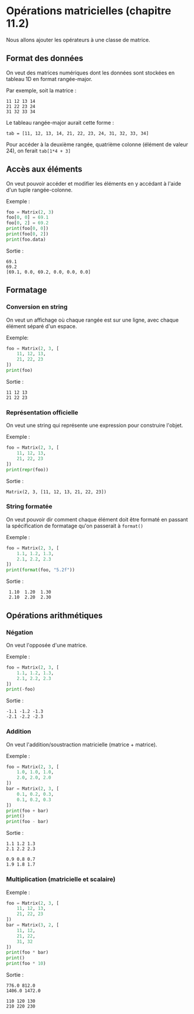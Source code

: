 # Opérations matricielles (chapitre 11.2)

<!-- Avant de commencer. Consulter les instructions à suivre dans [instructions.md](instructions.md) -->

Nous allons ajouter les opérateurs à une classe de matrice.

## Format des données

On veut des matrices numériques dont les données sont stockées en tableau 1D en format rangée-major.

Par exemple, soit la matrice :
```
11 12 13 14
21 22 23 24
31 32 33 34
```
Le tableau rangée-major aurait cette forme :
```
tab = [11, 12, 13, 14, 21, 22, 23, 24, 31, 32, 33, 34]
```
Pour accéder à la deuxième rangée, quatrième colonne (élément de valeur 24), on ferait `tab[1*4 + 3]`

## Accès aux éléments

On veut pouvoir accéder et modifier les éléments en y accédant à l'aide d'un tuple rangée-colonne.

Exemple :
```python
foo = Matrix(2, 3)
foo[0, 0] = 69.1
foo[0, 2] = 69.2
print(foo[0, 0])
print(foo[0, 2])
print(foo.data)
```

Sortie :
```
69.1
69.2
[69.1, 0.0, 69.2, 0.0, 0.0, 0.0]
```

## Formatage

### Conversion en string
On veut un affichage où chaque rangée est sur une ligne, avec chaque élément séparé d'un espace.

Exemple:
```python
foo = Matrix(2, 3, [
	11, 12, 13,
	21, 22, 23
])
print(foo)
```

Sortie :
```
11 12 13
21 22 23
```

### Représentation officielle

On veut une string qui représente une expression pour construire l'objet.

Exemple :
```python
foo = Matrix(2, 3, [
	11, 12, 13,
	21, 22, 23
])
print(repr(foo))
```

Sortie :
```
Matrix(2, 3, [11, 12, 13, 21, 22, 23])
```

### String formatée

On veut pouvoir dir comment chaque élément doit être formaté en passant la spécification de formatage qu'on passerait à `format()`

Exemple :
```python
foo = Matrix(2, 3, [
	1.1, 1.2, 1.3,
	2.1, 2.2, 2.3
])
print(format(foo, "5.2f"))
```

Sortie :
```
 1.10  1.20  1.30
 2.10  2.20  2.30
```

## Opérations arithmétiques

### Négation

On veut l'opposée d'une matrice.

Exemple :
```python
foo = Matrix(2, 3, [
	1.1, 1.2, 1.3,
	2.1, 2.2, 2.3
])
print(-foo)
```

Sortie :
```
-1.1 -1.2 -1.3
-2.1 -2.2 -2.3
```
### Addition

On veut l'addition/soustraction matricielle (matrice + matrice).

Exemple :
```python
foo = Matrix(2, 3, [
	1.0, 1.0, 1.0,
	2.0, 2.0, 2.0
])
bar = Matrix(2, 3, [
	0.1, 0.2, 0.3,
	0.1, 0.2, 0.3
])
print(foo + bar)
print()
print(foo - bar)
```

Sortie :
```
1.1 1.2 1.3
2.1 2.2 2.3

0.9 0.8 0.7
1.9 1.8 1.7
```

### Multiplication (matricielle et scalaire)


Exemple :
```python
foo = Matrix(2, 3, [
	11, 12, 13,
	21, 22, 23
])
bar = Matrix(3, 2, [
	11, 12,
	21, 22,
	31, 32
])
print(foo * bar)
print()
print(foo * 10)
```

Sortie :
```
776.0 812.0
1406.0 1472.0

110 120 130
210 220 230
```